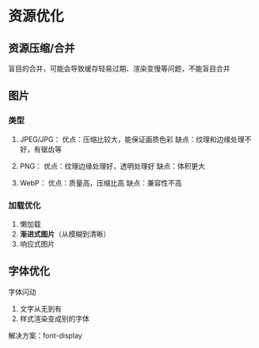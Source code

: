 # 资源优化

## 资源压缩/合并
盲目的合并，可能会导致缓存轻易过期、渲染变慢等问题，不能盲目合并

## 图片
### 类型
1. JPEG/JPG：
    优点：压缩比较大，能保证画质色彩
    缺点：纹理和边缘处理不好，有锯齿等

2. PNG：
    优点：纹理边缘处理好，透明处理好
    缺点：体积更大

3. WebP：
    优点：质量高，压缩比高
    缺点：兼容性不高

### 加载优化
1. 懒加载
2. **渐进式图片**（从模糊到清晰）
3. 响应式图片

## 字体优化  
字体闪动
1. 文字从无到有
2. 样式渲染变成别的字体

解决方案：font-display
